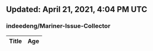 ## Updated: April 21, 2021, 4:04 PM UTC


### indeedeng/Mariner-Issue-Collector
|**Title**|**Age**|
|:----|:----|
